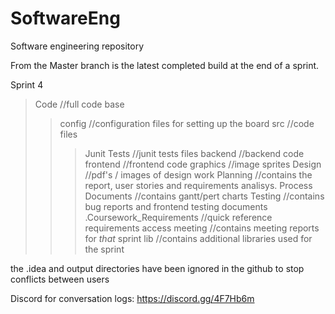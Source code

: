 # SoftwareEng
Software engineering repository

From the Master branch is the latest completed build at the end of a sprint. 

Sprint 4
>Code //full code base
>>config //configuration files for setting up the board
>>src //code files
>>>Junit Tests //junit tests files
>>>backend //backend code
>>>frontend //frontend code
>>>graphics //image sprites
>Design //pdf's / images of design work
>Planning //contains the report, user stories and requirements analisys.
>Process Documents //contains gantt/pert charts
>Testing //contains bug reports and frontend testing documents
>.Coursework_Requirements //quick reference requirements access
>meeting //contains meeting reports for *that* sprint
lib //contains additional libraries used for the sprint

the .idea and output directories have been ignored in the github to stop conflicts between users

Discord for conversation logs:
https://discord.gg/4F7Hb6m
